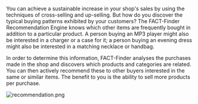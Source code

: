 You can achieve a sustainable increase in your shop's sales by using the techniques of cross-selling and up-selling. But how do you discover the typical buying patterns exhibited by your customers? The FACT-Finder Recommendation Engine knows which other items are frequently bought in addition to a particular product. A person buying an MP3 player might also be interested in a charger or a case for it; a person buying an evening dress might also be interested in a matching necklace or handbag.

In order to determine this information, FACT-Finder analyses the purchases made in the shop and discovers which products and categories are related. You can then actively recommend these to other buyers interested in the same or similar items. The benefit to you is the ability to sell more products per purchase.

![recommendation.png](../../../images/elements/examples/recommendation.png)